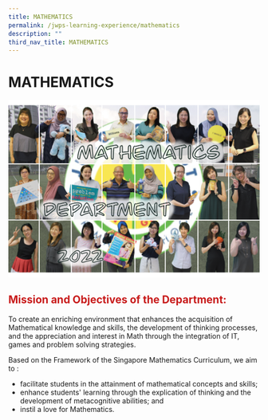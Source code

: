 ```yaml
---
title: MATHEMATICS
permalink: /jwps-learning-experience/mathematics
description: ""
third_nav_title: MATHEMATICS
---
```

# MATHEMATICS

![](/images/JWPS%20LEARNING%20EXPERIENCE/MATHEMATICS/IMG_1609.png)

## <span style = "color: #c81b1b"> <b>Mission and Objectives of the Department:</b> </span>


To create an enriching environment that enhances the acquisition of Mathematical knowledge and skills, the development of thinking processes, and the appreciation and interest in Math through the integration of IT, games and problem solving strategies.

  

Based on the Framework of the Singapore Mathematics Curriculum, we aim to :

*   facilitate students in the attainment of mathematical concepts and skills;
*   enhance students' learning through the explication of thinking and the development of metacognitive abilities; and
*   instil a love for Mathematics.
